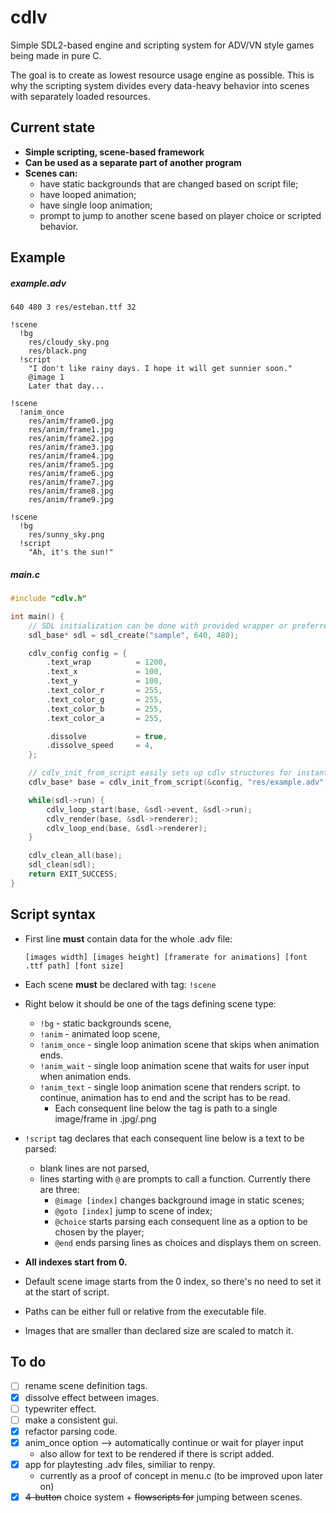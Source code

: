 # cdlv
Simple SDL2-based engine and scripting system for ADV/VN style games being made in pure C.

The goal is to create as lowest resource usage engine as possible. This is why the scripting system divides every data-heavy behavior into scenes with separately loaded resources.

## Current state
- **Simple scripting, scene-based framework**
- **Can be used as a separate part of another program**
- **Scenes can:**
  - have static backgrounds that are changed based on script file;
  - have looped animation;
  - have single loop animation;
  - prompt to jump to another scene based on player choice or scripted behavior.

## Example
  
##### example.adv
```
640 480 3 res/esteban.ttf 32

!scene
  !bg
    res/cloudy_sky.png
    res/black.png
  !script
    "I don't like rainy days. I hope it will get sunnier soon."
    @image 1
    Later that day...

!scene
  !anim_once
    res/anim/frame0.jpg
    res/anim/frame1.jpg
    res/anim/frame2.jpg
    res/anim/frame3.jpg
    res/anim/frame4.jpg
    res/anim/frame5.jpg
    res/anim/frame6.jpg
    res/anim/frame7.jpg
    res/anim/frame8.jpg
    res/anim/frame9.jpg

!scene
  !bg
    res/sunny_sky.png
  !script
    "Ah, it's the sun!"
```
##### main.c
```c
#include "cdlv.h"

int main() {
    // SDL initialization can be done with provided wrapper or preferred way.
    sdl_base* sdl = sdl_create("sample", 640, 480);

    cdlv_config config = {
        .text_wrap          = 1200,
        .text_x             = 100,
        .text_y             = 100,
        .text_color_r       = 255,
        .text_color_g       = 255,
        .text_color_b       = 255,
        .text_color_a       = 255,

        .dissolve           = true,
        .dissolve_speed     = 4,
    };

    // cdlv_init_from_script easily sets up cdlv structures for instant use.
    cdlv_base* base = cdlv_init_from_script(&config, "res/example.adv", &sdl->renderer);

    while(sdl->run) {
        cdlv_loop_start(base, &sdl->event, &sdl->run);
        cdlv_render(base, &sdl->renderer);
        cdlv_loop_end(base, &sdl->renderer);
    }

    cdlv_clean_all(base);
    sdl_clean(sdl);
    return EXIT_SUCCESS;
}
``` 

## Script syntax
  
- First line **must** contain data for the whole .adv file:

  ```
  [images width] [images height] [framerate for animations] [font .ttf path] [font size]
  ```
- Each scene **must** be declared with tag: `!scene`
- Right below it should be one of the tags defining scene type:
  - `!bg` - static backgrounds scene,
  - `!anim` - animated loop scene,
  - `!anim_once` - single loop animation scene that skips when animation ends.
  - `!anim_wait` - single loop animation scene that waits for user input when animation ends.
  - `!anim_text` - single loop animation scene that renders script. to continue, animation has to end and the script has to be read.
    - Each consequent line below the tag is path to a single image/frame in .jpg/.png
- `!script` tag declares that each consequent line below is a text to be parsed:
  - blank lines are not parsed,
  - lines starting with `@` are prompts to call a function. Currently there are three:
    - `@image [index]` changes background image in static scenes;
    - `@goto [index]` jump to scene of index;
    - `@choice` starts parsing each consequent line as a option to be chosen by the player;
    - `@end` ends parsing lines as choices and displays them on screen.
- **All indexes start from 0.**
- Default scene image starts from the 0 index, so there's no need to set it at the start of script.
- Paths can be either full or relative from the executable file.
- Images that are smaller than declared size are scaled to match it.

## To do
- [ ] rename scene definition tags.
- [x] dissolve effect between images.
- [ ] typewriter effect.
- [ ] make a consistent gui.
- [x] refactor parsing code.
- [x] anim_once option --> automatically continue or wait for player input
  - also allow for text to be rendered if there is script added.
- [x] app for playtesting .adv files, similiar to renpy.
  - currently as a proof of concept in menu.c (to be improved upon later on)
- [x] ~~4-button~~ choice system + ~~flowscripts for~~ jumping between scenes.

